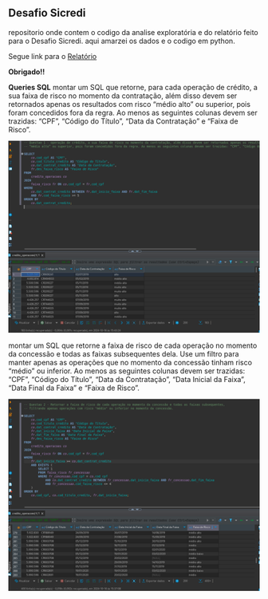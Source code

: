 ## **Desafio Sicredi**

repositorio onde contem o codigo da analise exploratória e do relatório feito para o Desafio Sicredi.
aqui amarzei os dados e o codigo em python.

Segue link para o [Relatório](https://desafiosicredi-csjui3t3msbppnsdcbqq62.streamlit.app)

**Obrigado!!**


**Queries SQL**
montar um SQL que retorne, para cada operação de crédito, a sua faixa de risco no momento da contratação, além disso devem ser retornados apenas os resultados com risco “médio alto” ou superior, pois foram concedidos fora da regra. Ao menos as seguintes colunas devem ser trazidas: “CPF”, “Código do Título”, “Data da Contratação” e “Faixa de Risco”. 

<img src="/img_queries/questao1.png" alt="Imagem, resultado da query 1">


montar um SQL que retorne a faixa de risco de cada operação no momento da concessão e todas as faixas subsequentes dela. Use um filtro para manter apenas as operações que no momento da concessão tinham risco “médio” ou inferior. Ao menos as seguintes colunas devem ser trazidas: “CPF”, “Código do Título”, “Data da Contratação”, “Data Inicial da Faixa”, “Data Final da Faixa” e “Faixa de Risco”.

<img src="/img_queries/questao2.png" alt="Imagem, resultado da query 2">


